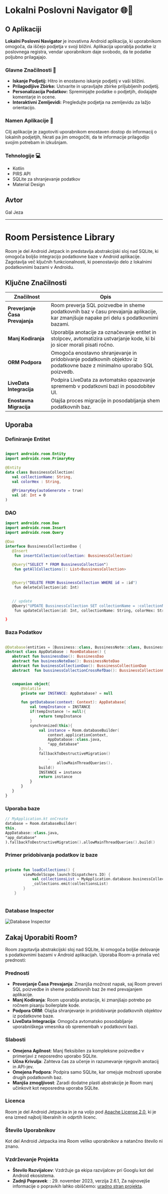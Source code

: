 # Lokalni Poslovni Navigator 🌐📍

## O Aplikaciji

**Lokalni Poslovni Navigator** je inovativna Android aplikacija, ki uporabnikom omogoča, da iščejo podjetja v svoji bližini. Aplikacija uporablja podatke iz poslovnega registra, vendar uporabnikom daje svobodo, da te podatke poljubno prilagajajo.

### Glavne Značilnosti 🌟

- **Iskanje Podjetij:** Hitro in enostavno iskanje podjetij v vaši bližini.
- **Prilagodljive Zbirke:** Ustvarite in upravljajte zbirke priljubljenih podjetij.
- **Personalizacija Podatkov:** Spreminjajte podatke o podjetjih, dodajajte komentarje in ocene.
- **Interaktivni Zemljevidi:** Pregledujte podjetja na zemljevidu za lažjo orientacijo.

### Namen Aplikacije 🎯

Cilj aplikacije je zagotoviti uporabnikom enostaven dostop do informacij o lokalnih podjetjih, hkrati pa jim omogočiti, da te informacije prilagodijo svojim potrebam in izkušnjam.

### Tehnologije 💻

- Kotlin
- PIRS API
- SQLite za shranjevanje podatkov
- Material Design

## Avtor

Gal Jeza

---
# Room Persistence Library

Room je del Android Jetpack in predstavlja abstrakcijski sloj nad SQLite, ki omogoča boljšo integracijo podatkovne baze v Android aplikacije. Zagotavlja več ključnih funkcionalnosti, ki poenostavijo delo z lokalnimi podatkovnimi bazami v Androidu.

## Ključne Značilnosti

| Značilnost | Opis |
|------------|------|
| **Preverjanje Časa Prevajanja** | Room preverja SQL poizvedbe in sheme podatkovnih baz v času prevajanja aplikacije, kar zmanjšuje napake pri delu s podatkovnimi bazami. |
| **Manj Kodiranja** | Uporablja anotacije za označevanje entitet in stolpcev, avtomatizira ustvarjanje kode, ki bi jo sicer morali pisati ročno. |
| **ORM Podpora** | Omogoča enostavno shranjevanje in pridobivanje podatkovnih objektov iz podatkovne baze z minimalno uporabo SQL poizvedb. |
| **LiveData Integracija** | Podpira LiveData za avtomatsko opazovanje sprememb v podatkovni bazi in posodobitev UI. |
| **Enostavna Migracija** | Olajša proces migracije in posodabljanja shem podatkovnih baz. |

## Uporaba

### Definiranje Entitet

 ```kotlin

import androidx.room.Entity
import androidx.room.PrimaryKey

@Entity
data class BussinessCollection(
    val collectionName: String,
    val colorHex : String,

    @PrimaryKey(autoGenerate = true)
    val id: Int = 0
)


 ```
 ### DAO

 ```kotlin
 import androidx.room.Dao
import androidx.room.Insert
import androidx.room.Query

@Dao
interface BussinessCollectionDao {
    @Insert
     fun insertCollection(collection: BussinessCollection)

    @Query("SELECT * FROM BussinessCollection")
     fun getAllCollections(): List<BussinessCollection>


    @Query("DELETE FROM BussinessCollection WHERE id = :id")
     fun deleteCollection(id: Int)
     

    // update
    @Query("UPDATE BussinessCollection SET collectionName = :collectionName, colorHex = :colorHex WHERE id = :id")
     fun updateCollection(id: Int, collectionName: String, colorHex: String)

}
 ```

 ### Baza Podatkov

 ```kotlin

@Database(entities = [Bussiness::class, BussinessNote::class, BussinessCollection::class, BussinessCollectionCrossRef::class], version = 3)
abstract class AppDatabase : RoomDatabase() {
    abstract fun bussinessDao(): BussinessDao
    abstract fun businessNoteDao(): BussinessNoteDao
    abstract fun businessCollectionDao(): BussinessCollectionDao
    abstract  fun bussinessCollectionCrossRefDao(): BussinessCollectionCrossRefDao


    companion object{
        @Volatile
        private var INSTANCE: AppDatabase? = null

        fun getDatabase(context: Context): AppDatabase{
            val tempInstance = INSTANCE
            if(tempInstance != null){
                return tempInstance
            }
            synchronized(this){
                val instance = Room.databaseBuilder(
                    context.applicationContext,
                    AppDatabase::class.java,
                    "app_database"
                ).
                fallbackToDestructiveMigration()
                    .
                        allowMainThreadQueries().
                build()
                INSTANCE = instance
                return instance
            }
        }
    }
}

 ```

### Uporaba baze    
```kotlin
// MyApplication.kt onCreate
database = Room.databaseBuilder(
this,
AppDatabase::class.java,
"app_database"
).fallbackToDestructiveMigration().allowMainThreadQueries().build()
```


### Primer pridobivanja podatkov iz baze
```kotlin

private fun loadCollections() {
        viewModelScope.launch(Dispatchers.IO) {
            val collectionsList = MyApplication.database.businessCollectionDao().getAllCollections()
            _collections.emit(collectionsList)
        }
    }
    
```

### Database Inspector
![Database Inspector](https://i.imgur.com/Ir59raO.png)
 

## Zakaj Uporabiti Room?

Room zagotavlja abstrakcijski sloj nad SQLite, ki omogoča boljše delovanje s podatkovnimi bazami v Android aplikacijah. Uporaba Room-a prinaša več prednosti:

### Prednosti
- **Preverjanje Časa Prevajanja**: Zmanjša možnost napak, saj Room preveri SQL poizvedbe in sheme podatkovnih baz že med prevajanjem aplikacije.
- **Manj Kodiranja**: Room uporablja anotacije, ki zmanjšajo potrebo po ročnem pisanju boilerplate kode.
- **Podpora ORM**: Olajša shranjevanje in pridobivanje podatkovnih objektov iz podatkovne baze.
- **LiveData Integracija**: Omogoča avtomatsko posodabljanje uporabniškega vmesnika ob spremembah v podatkovni bazi.

### Slabosti
- **Omejena Agilnost**: Manj fleksibilen za kompleksne poizvedbe v primerjavi z neposredno uporabo SQLite.
- **Učna Krivulja**: Zahteva čas za učenje in razumevanje njegovih anotacij in API-jev.
- **Omejena Podpora**: Podpira samo SQLite, kar omejuje možnosti uporabe drugih podatkovnih baz.
- **Manjša zmogljivost**: Zaradi dodatne plasti abstrakcije je Room manj učinkovit kot neposredna uporaba SQLite.

### Licenca
Room je del Android Jetpacka in je na voljo pod [Apache License 2.0](https://www.apache.org/licenses/LICENSE-2.0), ki je ena izmed najbolj liberalnih in odprtih licenc.

### Število Uporabnikov
Kot del Android Jetpacka ima Room veliko uporabnikov a natančno število ni znano.

### Vzdrževanje Projekta
- **Število Razvijalcev**: Vzdržuje ga ekipa razvijalcev pri Googlu kot del Android ekosistema.
- **Zadnji Popravek**: : 29. november 2023, verzija 2.6.1, Za najnovejše informacije o popravkih lahko obiščemo: [uradno stran projekta](https://developer.android.com/jetpack/androidx/releases/room).


